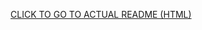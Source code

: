 [CLICK TO GO TO ACTUAL README (HTML)](https://github.com/TheNuclearNexus/webapps-project-2/tree/main/readme)
